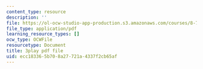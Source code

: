```yaml
---
content_type: resource
description: ''
file: https://ol-ocw-studio-app-production.s3.amazonaws.com/courses/8-701-introduction-to-nuclear-and-particle-physics-fall-2020/ecc183365b708a27721a4337f2cb65af_fsvkE3cR1Aw.pdf
file_type: application/pdf
learning_resource_types: []
ocw_type: OCWFile
resourcetype: Document
title: 3play pdf file
uid: ecc18336-5b70-8a27-721a-4337f2cb65af
---
```

